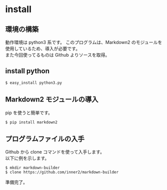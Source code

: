 # install
## 環境の構築
動作環境は python3 系です。
このプログラムは、Markdown2 のモジュールを使用しているため、導入が必要です。  
また今回使ってるものは Github よりソースを取得。

## install python
```
$ easy_install python3.py
```

## Markdown2 モジュールの導入
pip を使うと簡単です。
```
$ pip install markdown2
```

## プログラムファイルの入手
Github から clone コマンドを使って入手します。  
以下に例を示します。  

```
$ mkdir markdown-builder
$ clone https://github.com/inner2/markdown-builder
```

準備完了。
